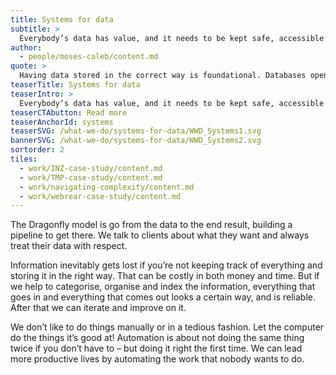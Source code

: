 ```yaml
---
title: Systems for data
subtitle: >
  Everybody’s data has value, and it needs to be kept safe, accessible and possibly open. We build well-managed systems that meet all these requirements.
author:
  - people/moses-caleb/content.md
quote: >
  Having data stored in the correct way is foundational. Databases open up a whole bunch of possibilities for automation and reproducibility. This is this is kind of work where Dragonfly really excels.
teaserTitle: Systems for data
teaserIntro: >
  Everybody’s data has value, and it needs to be kept safe, accessible and possibly open. We build well-managed systems that meet all these requirements.
teaserCTAbutton: Read more
teaserAnchorId: systems
teaserSVG: /what-we-do/systems-for-data/WWD_Systems1.svg
bannerSVG: /what-we-do/systems-for-data/WWD_Systems2.svg
sortorder: 2
tiles:
  - work/INZ-case-study/content.md
  - work/TMP-case-study/content.md
  - work/navigating-complexity/content.md
  - work/webrear-case-study/content.md
---
```


The Dragonfly model is go from the data to the end result, building a pipeline to get there. We talk to clients about what they want and always treat their data with respect.

Information inevitably gets lost if you’re not keeping track of everything and storing it in the right way. That can be costly in both money and time. But if we help to categorise, organise and index the information, everything that goes in and everything that comes out looks a certain way, and is reliable. After that we can iterate and improve on it.

We don’t like to do things manually or in a tedious fashion. Let the computer do the things it’s good at! Automation is about not doing the same thing twice if you don’t have to – but doing it right the first time. We can lead more productive lives by automating the work that nobody wants to do.
